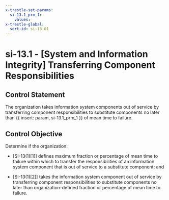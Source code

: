 ```yaml
---
x-trestle-set-params:
  si-13.1_prm_1:
    values:
x-trestle-global:
  sort-id: si-13.01
---
```


# si-13.1 - \[System and Information Integrity\] Transferring Component Responsibilities

## Control Statement

The organization takes information system components out of service by transferring component responsibilities to substitute components no later than {{ insert: param, si-13.1_prm_1 }} of mean time to failure.

## Control Objective

Determine if the organization:

- \[SI-13(1)[1]\] defines maximum fraction or percentage of mean time to failure within which to transfer the responsibilities of an information system component that is out of service to a substitute component; and

- \[SI-13(1)[2]\] takes the information system component out of service by transferring component responsibilities to substitute components no later than organization-defined fraction or percentage of mean time to failure.

